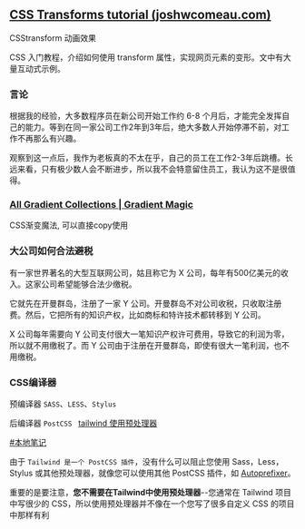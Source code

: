 ## [CSS Transforms tutorial (joshwcomeau.com)](https://www.joshwcomeau.com/css/transforms/)

CSStransform 动画效果

 CSS 入门教程，介绍如何使用 transform 属性，实现网页元素的变形。文中有大量互动式示例。





### 言论

根据我的经验，大多数程序员在新公司开始工作约 6-8 个月后，才能完全发挥自己的能力。等到在同一家公司工作2年到3年后，绝大多数人开始停滞不前，对工作不再那么有兴趣。

观察到这一点后，我作为老板真的不太在乎，自己的员工在工作2-3年后跳槽。长远来看，只有极少数人会不断进步，所以我不会特意留住员工，我认为这不是很值得。



### [All Gradient Collections | Gradient Magic](https://www.gradientmagic.com/browse)

CSS渐变魔法, 可以直接copy使用

### 大公司如何合法避税

有一家世界著名的大型互联网公司，姑且称它为 X 公司，每年有500亿美元的收入。这家公司希望能够合法少缴税。

它就先在开曼群岛，注册了一家 Y 公司。开曼群岛不对公司收税，只收取注册费。然后，它把所有的知识产权，比如商标和特许技术都转移到 Y 公司。

X 公司每年需要向 Y 公司支付很大一笔知识产权许可费用，导致它的利润为零，所以就不用缴税了。而 Y 公司由于注册在开曼群岛，即使有很大一笔利润，也不用缴税。



### CSS编译器

预编译器  `SASS`、`LESS`、`Stylus` 

后编译器 `PostCSS ` [tailwind 使用预处理器](https://www.tailwindcss.cn/docs/using-with-preprocessors)

[#本地笔记](../_202110/~20211029.md)

由于 `Tailwind 是一个 PostCSS 插件`，没有什么可以阻止您使用 Sass，Less，Stylus 或其他预处理器，就像您可以使用其他 PostCSS 插件，如 [Autoprefixer](https://github.com/postcss/autoprefixer)。

重要的是要注意，**您不需要在Tailwind中使用预处理器**--您通常在 Tailwind 项目中写很少的 CSS，所以使用预处理器并不像在一个您写了很多自定义 CSS 的项目中那样有利
